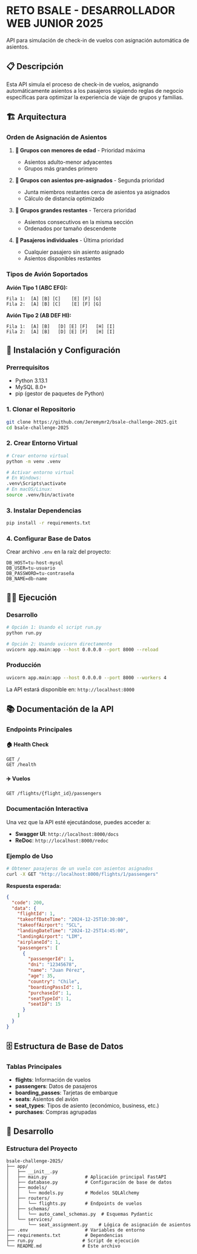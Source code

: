 # RETO BSALE - DESARROLLADOR WEB JUNIOR 2025

API para simulación de check-in de vuelos con asignación automática de asientos.

## 📋 Descripción

Esta API simula el proceso de check-in de vuelos, asignando automáticamente asientos a los pasajeros siguiendo reglas de negocio específicas para optimizar la experiencia de viaje de grupos y familias.

## 🏗️ Arquitectura

### Orden de Asignación de Asientos

1. **🧒 Grupos con menores de edad** - Prioridad máxima
   - Asientos adulto-menor adyacentes
   - Grupos más grandes primero

2. **🔗 Grupos con asientos pre-asignados** - Segunda prioridad
   - Junta miembros restantes cerca de asientos ya asignados
   - Cálculo de distancia optimizado

3. **👥 Grupos grandes restantes** - Tercera prioridad
   - Asientos consecutivos en la misma sección
   - Ordenados por tamaño descendente

4. **👤 Pasajeros individuales** - Última prioridad
   - Cualquier pasajero sin asiento asignado
   - Asientos disponibles restantes

### Tipos de Avión Soportados

**Avión Tipo 1 (ABC EFG):**
```
Fila 1:  [A] [B] [C]    [E] [F] [G]
Fila 2:  [A] [B] [C]    [E] [F] [G]
```

**Avión Tipo 2 (AB DEF HI):**
```
Fila 1:  [A] [B]   [D] [E] [F]   [H] [I]
Fila 2:  [A] [B]   [D] [E] [F]   [H] [I]
```

## 🚀 Instalación y Configuración

### Prerrequisitos

- Python 3.13.1
- MySQL 8.0+
- pip (gestor de paquetes de Python)

### 1. Clonar el Repositorio

```bash
git clone https://github.com/Jeremymr2/bsale-challenge-2025.git
cd bsale-challenge-2025
```

### 2. Crear Entorno Virtual

```bash
# Crear entorno virtual
python -m venv .venv

# Activar entorno virtual
# En Windows:
.venv\Scripts\activate
# En macOS/Linux:
source .venv/bin/activate
```

### 3. Instalar Dependencias

```bash
pip install -r requirements.txt
```

### 4. Configurar Base de Datos

Crear archivo `.env` en la raíz del proyecto:

```env
DB_HOST=tu-host-mysql
DB_USER=tu-usuario
DB_PASSWORD=tu-contraseña
DB_NAME=db-name
```

## 🏃‍♂️ Ejecución

### Desarrollo

```bash
# Opción 1: Usando el script run.py
python run.py

# Opción 2: Usando uvicorn directamente
uvicorn app.main:app --host 0.0.0.0 --port 8000 --reload
```

### Producción

```bash
uvicorn app.main:app --host 0.0.0.0 --port 8000 --workers 4
```

La API estará disponible en: `http://localhost:8000`

## 📚 Documentación de la API

### Endpoints Principales

#### 🏠 Health Check
```http
GET /
GET /health
```

#### ✈️ Vuelos
```http
GET /flights/{flight_id}/passengers
```

### Documentación Interactiva

Una vez que la API esté ejecutándose, puedes acceder a:

- **Swagger UI**: `http://localhost:8000/docs`
- **ReDoc**: `http://localhost:8000/redoc`

### Ejemplo de Uso

```bash
# Obtener pasajeros de un vuelo con asientos asignados
curl -X GET "http://localhost:8000/flights/1/passengers"
```

**Respuesta esperada:**
```json
{
  "code": 200,
  "data": {
    "flightId": 1,
    "takeoffDateTime": "2024-12-25T10:30:00",
    "takeoffAirport": "SCL",
    "landingDateTime": "2024-12-25T14:45:00",
    "landingAirport": "LIM",
    "airplaneId": 1,
    "passengers": [
      {
        "passengerId": 1,
        "dni": "12345678",
        "name": "Juan Pérez",
        "age": 35,
        "country": "Chile",
        "boardingPassId": 1,
        "purchaseId": 1,
        "seatTypeId": 1,
        "seatId": 15
      }
    ]
  }
}
```

## 🗄️ Estructura de Base de Datos

### Tablas Principales

- **flights**: Información de vuelos
- **passengers**: Datos de pasajeros
- **boarding_passes**: Tarjetas de embarque
- **seats**: Asientos del avión
- **seat_types**: Tipos de asiento (económico, business, etc.)
- **purchases**: Compras agrupadas

## 🔧 Desarrollo

### Estructura del Proyecto

```
bsale-challenge-2025/
├── app/
│   ├── __init__.py
│   ├── main.py              # Aplicación principal FastAPI
│   ├── database.py          # Configuración de base de datos
│   ├── models/
│   │   └── models.py        # Modelos SQLAlchemy
│   ├── routers/
│   │   └── flights.py       # Endpoints de vuelos
│   ├── schemas/
│   │   └── auto_camel_schemas.py  # Esquemas Pydantic
│   └── services/
│       └── seat_assignment.py    # Lógica de asignación de asientos
├── .env                     # Variables de entorno
├── requirements.txt         # Dependencias
├── run.py                  # Script de ejecución
└── README.md               # Este archivo
```